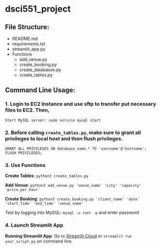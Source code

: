 # dsci551_project

## File Structure:
- README.md
- requirements.txt
- streamlit_app.py
- Functions
  - add_venue.py
  - create_booking.py
  - create_databases.py
  - create_tables.py
 



## Command Line Usage:

### 1. Login to EC2 Instance and use sftp to transfer put necessary files to EC2. Then,

    Start MySQL server: sudo service mysql start

### 2. Before calling ```create_tables.py```, make sure to grant all privileges to local host and then flush privileges.
```
GRANT ALL PRIVILEGES ON database_name.* TO 'username'@'hostname';
FLUSH PRIVILEGES;
```
### 3. Use Functions
   
   **Create Tables**: ```python3 create_tables.py```
   
   **Add Venue**: ```python3 add_venue.py 'venue_name' 'city' 'capacity' 'price_per_hour'```
   
   **Create Booking**: ```python3 create_booking.py 'client_name' 'date' 'start_time' 'end_time' 'venue_name'```

   Test by logging into MySQL: ```mysql -u root -p``` and enter password

### 4. Launch Streamlit App

   **Running Streamlit App**: Go to [Streamlit Cloud](https://eventmanager-dsci551-s24.streamlit.app/) or ```streamlit run your_script.py``` on command line.



